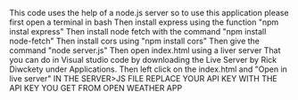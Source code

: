 This code uses the help of a node.js server so to use this application please first open a terminal in bash
Then install express using the function "npm instal express"
Then install node fetch with the command "npm install node-fetch"
Then install cors using "npm install cors"
Then give the command "node server.js"
Then open index.html using a liver server
That you can do in Visual studio code by downloading the Live Server by Rick Diwckety under Applications.
Then left click on the index.html and "Open in live server"
IN THE SERVER>JS FILE REPLACE YOUR API KEY WITH THE API KEY YOU GET FROM OPEN WEATHER APP
